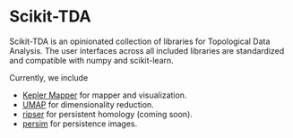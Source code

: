 # Scikit-TDA

Scikit-TDA is an opinionated collection of libraries for Topological Data Analysis. The user interfaces across all included libraries are standardized and compatible with numpy and scikit-learn.

Currently, we include
- [Kepler Mapper](https://github.com/MLWave/kepler-mapper) for mapper and visualization.
- [UMAP](https://github.com/lmcinnes/UMAP) for dimensionality reduction.
- [ripser](https://github.com/sauln/ripser) for persistent homology (coming soon).
- [persim](https://github.com/sauln/persim) for persistence images.
